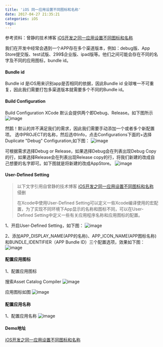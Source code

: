 ```yaml
---
title: 'iOS 同一应用设置不同图标和名称'
date: 2017-04-27 21:35:21
categories: iOS
tags:
---
```


参考资料：曾静的技术博客 [iOS开发之同一应用设置不同图标和名称](http://blog.devzeng.com/blog/ios-two-version-app-setting-profile.html)

我们在开发中经常会遇到一个APP存在多个渠道版本，例如：debug版、App Store提交版、test试版、299$企业版、ipad版等。他们之间可能会存在不同的名字及不同的应用图标，bundle id。

#### Bundle id

Bundle id 是iOS用来识别app是否相同的依据，因此Bundle id 全球唯一不可重复，因此我们需要打包多渠道版本就需要多个不同的Bundle id。
<!--more-->

#### Build Configuration

Build Configuration XCode 默认会提供两个即Debug、Release。如下图所示
![image](https://img.wangquanwei.com/iOS%20%E5%90%8C%E4%B8%80%E5%BA%94%E7%94%A8%E8%AE%BE%E7%BD%AE%E4%B8%8D%E5%90%8C%E5%9B%BE%E6%A0%87%E5%92%8C%E5%90%8D%E7%A7%B0%E5%9B%BE%E4%BA%8C.png)

然鹅！默认的并不满足我们的需求，因此我们需要手动添加一个或者多个新配置项。
选中PROJECT的名称，然后选中Info，点击Configurations下面的+选择Duplicate "Debug" Configuration,如下图：
![image](https://img.wangquanwei.com/iOS%20%E5%90%8C%E4%B8%80%E5%BA%94%E7%94%A8%E8%AE%BE%E7%BD%AE%E4%B8%8D%E5%90%8C%E5%9B%BE%E6%A0%87%E5%92%8C%E5%90%8D%E7%A7%B0%E5%9B%BE%E4%B8%80.png)

可根据需求选择Debug or Release，如果选择Debug会在列表出现Debug Copy的行，如果选择Release会在列表出现Release copy的行，将我们新建的改成自己想要的名字即可。如下图就是将新建的改成AppStore。
![image](https://img.wangquanwei.com/iOS%20%E5%90%8C%E4%B8%80%E5%BA%94%E7%94%A8%E8%AE%BE%E7%BD%AE%E4%B8%8D%E5%90%8C%E5%9B%BE%E6%A0%87%E5%92%8C%E5%90%8D%E7%A7%B0%E5%9B%BE%E4%B8%89.png)

#### User-Defined Setting

> 以下文字引用自曾静的技术博客 [iOS开发之同一应用设置不同图标和名称](http://blog.devzeng.com/blog/ios-two-version-app-setting-profile.html) 侵删
> 
> 在Xcode中使用User-Defined Setting可以定义一些Xcode编译使用的宏配置，为了实现不同环境下App显示的名称和图标不同，可以在User-Defined Setting中定义一些有关应用程序名称和应用图标的配置。

1、开启User-Defined Setting，如下图：
![image](https://img.wangquanwei.com/iOS%20%E5%90%8C%E4%B8%80%E5%BA%94%E7%94%A8%E8%AE%BE%E7%BD%AE%E4%B8%8D%E5%90%8C%E5%9B%BE%E6%A0%87%E5%92%8C%E5%90%8D%E7%A7%B0%E5%9B%BE%E5%9B%9B.png)

2、添加APP_DISPLAY_NAME(APP的名称)、APP_ICON_NAME(APP图标名称)和BUNDLE_IDENTIFIER（APP Bundle ID）三个配置选项，效果如下图：
![image](https://img.wangquanwei.com/iOS%20%E5%90%8C%E4%B8%80%E5%BA%94%E7%94%A8%E8%AE%BE%E7%BD%AE%E4%B8%8D%E5%90%8C%E5%9B%BE%E6%A0%87%E5%92%8C%E5%90%8D%E7%A7%B0%E5%9B%BE%E4%BA%94.png)

#### 配置应用图标

1、配置应用图标

搜索Asset Catalog Compiler
![image](https://img.wangquanwei.com/iOS%20%E5%90%8C%E4%B8%80%E5%BA%94%E7%94%A8%E8%AE%BE%E7%BD%AE%E4%B8%8D%E5%90%8C%E5%9B%BE%E6%A0%87%E5%92%8C%E5%90%8D%E7%A7%B0%E5%9B%BE%E5%85%AD.png)

应用图标如图
![image](https://img.wangquanwei.com/iOS%20%E5%90%8C%E4%B8%80%E5%BA%94%E7%94%A8%E8%AE%BE%E7%BD%AE%E4%B8%8D%E5%90%8C%E5%9B%BE%E6%A0%87%E5%92%8C%E5%90%8D%E7%A7%B0%E5%9B%BE%E5%85%AB.png)

#### 配置应用名称

1、配置应用名称
![image](https://img.wangquanwei.com/iOS%20%E5%90%8C%E4%B8%80%E5%BA%94%E7%94%A8%E8%AE%BE%E7%BD%AE%E4%B8%8D%E5%90%8C%E5%9B%BE%E6%A0%87%E5%92%8C%E5%90%8D%E7%A7%B0%E5%9B%BE%E4%B8%83.png)

#### Demo地址
[iOS开发之同一应用设置不同图标和名称](https://github.com/quanweiwang/iOS-development-set-different-icon-and-name-of-the-same-application)
